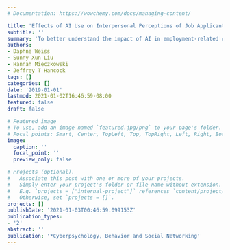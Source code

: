 ```yaml
---
# Documentation: https://wowchemy.com/docs/managing-content/

title: 'Effects of AI Use on Interpersonal Perceptions of Job Applicants'
subtitle: ''
summary: 'To better understand the impact of AI in employment-related contexts, we conducted two experiments (the first pre-registered) investigating how the use of AI by applicants influences their job opportunities.'
authors:
- Daphne Weiss
- Sunny Xun Liu
- Hannah Mieczkowski
- Jeffrey T Hancock
tags: []
categories: []
date: '2019-01-01'
lastmod: 2021-01-02T16:46:59-08:00
featured: false
draft: false

# Featured image
# To use, add an image named `featured.jpg/png` to your page's folder.
# Focal points: Smart, Center, TopLeft, Top, TopRight, Left, Right, BottomLeft, Bottom, BottomRight.
image:
  caption: ''
  focal_point: ''
  preview_only: false

# Projects (optional).
#   Associate this post with one or more of your projects.
#   Simply enter your project's folder or file name without extension.
#   E.g. `projects = ["internal-project"]` references `content/project/deep-learning/index.md`.
#   Otherwise, set `projects = []`.
projects: []
publishDate: '2021-01-03T00:46:59.099153Z'
publication_types:
- '2'
abstract: ''
publication: '*Cyberpsychology, Behavior and Social Networking'
---
```

